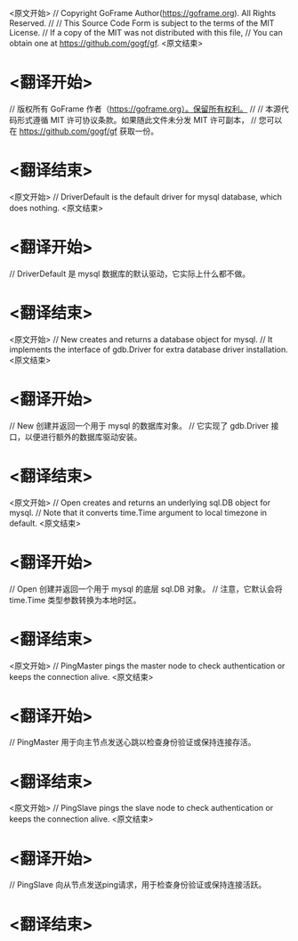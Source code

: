 
<原文开始>
// Copyright GoFrame Author(https://goframe.org). All Rights Reserved.
//
// This Source Code Form is subject to the terms of the MIT License.
// If a copy of the MIT was not distributed with this file,
// You can obtain one at https://github.com/gogf/gf.
<原文结束>

# <翻译开始>
// 版权所有 GoFrame 作者（https://goframe.org）。保留所有权利。
//
// 本源代码形式遵循 MIT 许可协议条款。如果随此文件未分发 MIT 许可副本，
// 您可以在 https://github.com/gogf/gf 获取一份。
# <翻译结束>


<原文开始>
// DriverDefault is the default driver for mysql database, which does nothing.
<原文结束>

# <翻译开始>
// DriverDefault 是 mysql 数据库的默认驱动，它实际上什么都不做。
# <翻译结束>


<原文开始>
// New creates and returns a database object for mysql.
// It implements the interface of gdb.Driver for extra database driver installation.
<原文结束>

# <翻译开始>
// New 创建并返回一个用于 mysql 的数据库对象。
// 它实现了 gdb.Driver 接口，以便进行额外的数据库驱动安装。
# <翻译结束>


<原文开始>
// Open creates and returns an underlying sql.DB object for mysql.
// Note that it converts time.Time argument to local timezone in default.
<原文结束>

# <翻译开始>
// Open 创建并返回一个用于 mysql 的底层 sql.DB 对象。
// 注意，它默认会将 time.Time 类型参数转换为本地时区。
# <翻译结束>


<原文开始>
// PingMaster pings the master node to check authentication or keeps the connection alive.
<原文结束>

# <翻译开始>
// PingMaster 用于向主节点发送心跳以检查身份验证或保持连接存活。
# <翻译结束>


<原文开始>
// PingSlave pings the slave node to check authentication or keeps the connection alive.
<原文结束>

# <翻译开始>
// PingSlave 向从节点发送ping请求，用于检查身份验证或保持连接活跃。
# <翻译结束>

